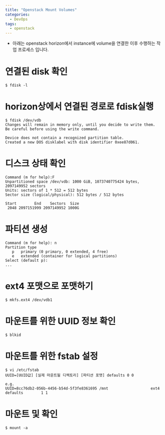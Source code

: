 ```yaml
---
title: "Openstack Mount Volumes"
categories:
  - DevOps
tags:
  - openstack
---
```


* 아래는 openstack horizon에서 instance에 volume을 연결한 이후 수행하는 작업
  프로세스 입니다.

# 연결된 disk	확인
```
$ fdisk -l
```

# horizon상에서 연결된 경로로 fdisk실행
```
$ fdisk /dev/vdb
Changes will remain in memory only, until you decide to write them.
Be careful before using the write command.

Device does not contain a recognized partition table.
Created a new DOS disklabel with disk identifier 0xee87d061.
```

# 디스크 상태 확인
```
Command (m for help):F
Unpartitioned space /dev/vdb: 1000 GiB, 1073740775424 bytes, 2097149952 sectors
Units: sectors of 1 * 512 = 512 bytes
Sector size (logical/physical): 512 bytes / 512 bytes

Start        End    Sectors  Size
 2048 2097151999 2097149952 1000G
```

# 파티션 생성
```
Command (m for help): n
Partition type
   p   primary (0 primary, 0 extended, 4 free)
   e   extended (container for logical partitions)
Select (default p):
...
```

# ext4 포맷으로 포맷하기
```
$ mkfs.ext4 /dev/vdb1
```

# 마운트를 위한 UUID 정보 확인
```
$ blkid
```

# 마운트를 위한 fstab 설정
```
$ vi /etc/fstab
UUID=[UUID값] [실제 마운트될 디렉토리] [파티션 포맷] defaults 0 0

e.g. 
UUID=8cc76db2-056b-4456-b54d-5f3fe8361695 /mnt                   ext4    defaults        1 1
```

# 마운트 및 확인
```
$ mount -a
```